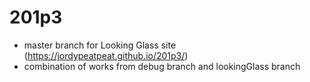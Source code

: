 # 201p3

- master branch for Looking Glass site (https://jordypeatpeat.github.io/201p3/) 
- combination of works from debug branch and lookingGlass branch